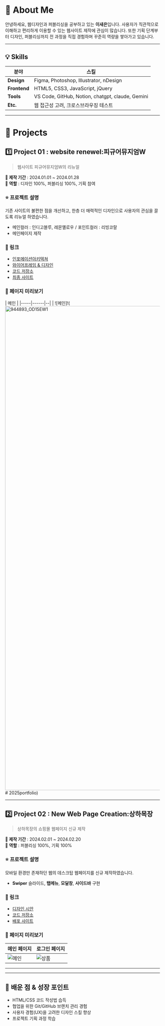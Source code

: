 

# 👋 About Me
안녕하세요, 웹디자인과 퍼블리싱을 공부하고 있는 **이새은**입니다.
사용자가 직관적으로 이해하고 편리하게 이용할 수 있는 웹사이트 제작에 관심이 많습니다.
또한 기획 단계부터 디자인, 퍼블리싱까지 전 과정을 직접 경험하며 꾸준히 역량을 쌓아가고 있습니다.

---

## 💡 Skills

| 분야 | 스킬 |
|-----|------|
| **Design** | Figma, Photoshop, Illustrator, nDesign |
| **Frontend** | HTML5, CSS3, JavaScript, jQuery |
| **Tools** | VS Code, GitHub, Notion, chatgpt, claude, Gemini |
| **Etc.** | 웹 접근성 고려, 크로스브라우징 테스트 |

---

# 💼 Projects

## 1️⃣ Project 01 : website renewel:피규어뮤지엄W
> 웹사이트 피규어뮤지엄W의 리뉴얼

**📆 제작 기간** : 2024.01.01 ~ 2024.01.28  
**🧑 역할** : 디자인 100%, 퍼블리싱 100%, 기획 참여  

### ⭐ 프로젝트 설명
기존 사이트의 불편한 점을 개선하고, 한층 더 매력적인 디자인으로 사용자의 관심을 끌도록 리뉴얼 하였습니다.

- 메인컬러 : 인디고블루, 레몬옐로우 / 포인트컬러 : 리빙코랄  
- 메인페이지 제작  

### 🚀 링크
- [인포메이션아키텍쳐](https://www.figma.com/proto/d0gp4SL5PQXM9iS7emewC4/%ED%94%BC%EA%B7%9C%EC%96%B4%EB%AE%A4%EC%A7%80%EC%97%84w_%ED%94%84%EB%A1%9C%EC%A0%9D%ED%8A%B81?node-id=21-7&t=BbqYUQjpuaMIOz0C-1&scaling=min-zoom&content-scaling=fixed&page-id=1%3A2)
- [와이어프레임 & 디자인](https://www.figma.com/proto/d0gp4SL5PQXM9iS7emewC4/%ED%94%BC%EA%B7%9C%EC%96%B4%EB%AE%A4%EC%A7%80%EC%97%84w_%ED%94%84%EB%A1%9C%EC%A0%9D%ED%8A%B81?node-id=736-388&p=f&t=mWf36h988qcm0tMf-1&scaling=scale-down&content-scaling=fixed&page-id=736%3A2)
- [코드 저장소](https://github.com/todms0925/portfolio2025/tree/main/project001)
- [최종 사이트](https://todms0925.github.io/portfolio2025/project001/)

### 👀 페이지 미리보기
| 메인 |
|-----|------|--|
| ![메인]!(<img width="3000" height="1575" alt="944893_OD15EW1" src="https://github.com/user-attachments/assets/87e573f4-bb47-45d9-9ce3-cdbdf4c22be0" /># 2025portfolio)

---

## 2️⃣ Project 02 : New Web Page Creation:상하목장
> 상하목장의 쇼핑몰 웹페이지 신규 제작

**📆 제작 기간** : 2024.02.01 ~ 2024.02.20  
**🧑 역할** : 퍼블리싱 100%, 기획 100%

### ⭐ 프로젝트 설명
모바일 환경만 존재하던 웹의 데스크탑 웹페이지를 신규 제작하였습니다.

- **Swiper** 슬라이드, **탭메뉴**, **모달창**, **사이드바** 구현

### 🚀 링크
- [디자인 시안](https://www.figma.com/proto/Bka41X3pN26Kt37TSALdEl/%EC%83%81%ED%95%98%EB%AA%A9%EC%9E%A5_%ED%94%84%EB%A1%9C%EC%A0%9D%ED%8A%B82?node-id=124-1005&p=f&t=j2j8sDxPjj3xAW0V-1&scaling=scale-down&content-scaling=fixed&page-id=1%3A3)
- [코드 저장소](https://github.com/todms0925/portfolio2025/blob/main/project002/index.html)
- [배포 사이트](https://todms0925.github.io/portfolio2025/project002/)

### 👀 페이지 미리보기
| 메인 페이지 | 로그인 페이지 |
|------------|----------------|
| ![메인](<img width="3000" height="3000" alt="944893_OD15EW1" src="https://github.com/user-attachments/assets/97019646-7f6e-4993-a056-3d03cb9079dc" />) | ![상품](<img width="3000" height="3000" alt="944893_OD15EW1-1" src="https://github.com/user-attachments/assets/6e46e203-ff88-49b5-aa0d-9691a68a9b0d" />) |

---



---

## 🎯 배운 점 & 성장 포인트
- HTML/CSS 코드 작성법 습득
- 협업을 위한 Git/GitHub 브랜치 관리 경험
- 사용자 경험(UX)을 고려한 디자인 스킬 향상
- 프로젝트 기획 과정 학습
